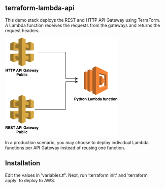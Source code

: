 terraform-lambda-api
--------------------

This demo stack deploys the REST and HTTP API Gateway using TerraForm. A Lambda function receives the requests from the gateways and returns the request headers.

![alt text](./images/diagram.png)

In a production scenario, you may choose to deploy individual Lambda functions per API Gateway instead of reusing one function. 

Installation
------------

Edit the values in 'variables.tf'. Next, run 'terraform init' and 'terraform apply' to deploy to AWS.

